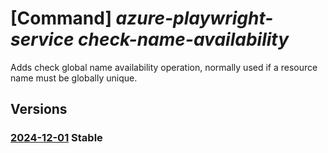 # [Command] _azure-playwright-service check-name-availability_

Adds check global name availability operation, normally used if a resource name must be globally unique.

## Versions

### [2024-12-01](/Resources/mgmt-plane/L3N1YnNjcmlwdGlvbnMve30vcHJvdmlkZXJzL21pY3Jvc29mdC5henVyZXBsYXl3cmlnaHRzZXJ2aWNlL2NoZWNrbmFtZWF2YWlsYWJpbGl0eQ==/2024-12-01.xml) **Stable**

<!-- mgmt-plane /subscriptions/{}/providers/microsoft.azureplaywrightservice/checknameavailability 2024-12-01 -->
